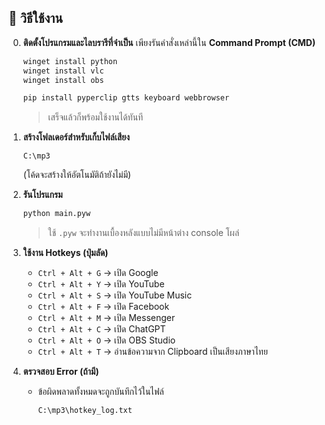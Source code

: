 
## 🚀 วิธีใช้งาน

0. **ติดตั้งโปรแกรมและไลบรารีที่จำเป็น**
   เพียงรันคำสั่งเหล่านี้ใน **Command Prompt (CMD)**

   ```bash
   winget install python
   winget install vlc
   winget install obs

   pip install pyperclip gtts keyboard webbrowser
   ```

   > เสร็จแล้วก็พร้อมใช้งานได้ทันที

1. **สร้างโฟลเดอร์สำหรับเก็บไฟล์เสียง**

   ```text
   C:\mp3
   ```

   (โค้ดจะสร้างให้อัตโนมัติถ้ายังไม่มี)

2. **รันโปรแกรม**

   ```bash
   python main.pyw
   ```

   > ใช้ `.pyw` จะทำงานเบื้องหลังแบบไม่มีหน้าต่าง console โผล่

3. **ใช้งาน Hotkeys (ปุ่มลัด)**

   * `Ctrl + Alt + G` → เปิด Google
   * `Ctrl + Alt + Y` → เปิด YouTube
   * `Ctrl + Alt + S` → เปิด YouTube Music
   * `Ctrl + Alt + F` → เปิด Facebook
   * `Ctrl + Alt + M` → เปิด Messenger
   * `Ctrl + Alt + C` → เปิด ChatGPT
   * `Ctrl + Alt + O` → เปิด OBS Studio
   * `Ctrl + Alt + T` → อ่านข้อความจาก Clipboard เป็นเสียงภาษาไทย

4. **ตรวจสอบ Error (ถ้ามี)**

   * ข้อผิดพลาดทั้งหมดจะถูกบันทึกไว้ในไฟล์

     ```
     C:\mp3\hotkey_log.txt
     ```
